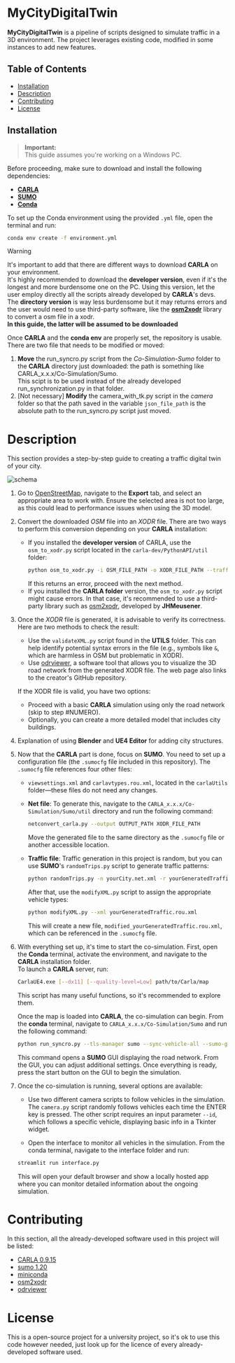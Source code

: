 # MyCityDigitalTwin

**MyCityDigitalTwin** is a pipeline of scripts designed to simulate traffic in a 3D environment. The project leverages existing code, modified in some instances to add new features.

## Table of Contents
- [Installation](#installation)
- [Description](#description)
- [Contributing](#contributing)
- [License](#license)

## Installation

> **Important:**  
> This guide assumes you're working on a Windows PC.

Before proceeding, make sure to download and install the following dependencies:

- [**CARLA**](https://carla.readthedocs.io/en/latest/download/)
- [**SUMO**](https://sumo.dlr.de/docs/Downloads.php)
- [**Conda**](https://docs.conda.io/projects/conda/en/latest/user-guide/install/index.html)

To set up the Conda environment using the provided `.yml` file, open the terminal and run:

```bash
conda env create -f environment.yml
```

> [!WARNING]
> It's important to add that there are different ways to download **CARLA** on your environment.<br/>
> It's highly recommended to download the **developer version**, even if it's the longest and more burdensome one on the PC. Using this version, let the user employ directly all the scripts already developed by **CARLA**'s devs. <br/>
> The **directory version** is way less burdensome but it may returns errors and the user would need to use third-party software, like the [**osm2xodr**](https://github.com/JHMeusener/osm2xodr) library to convert a osm file in a xodr.<br/>
> **In this guide, the latter will be assumed to be downloaded**

Once **CARLA** and the **conda env** are properly set, the repository is usable. There are two file that needs to be modified or moved:
1. **Move** the run_syncro.py script from the *Co-Simulation-Sumo* folder to the **CARLA** directory just downloaded: the path is something like CARLA_x.x.x/Co-Simulation/Sumo. <br/>
This scipt is to be used instead of the already developed run_synchronization.py in that folder.
2. [Not necessary] **Modify** the camera_with_tk.py script in the *camera* folder so that the path saved in the variable `json_file_path` is the absolute path to the run_syncro.py script just moved.

# Description

This section provides a step-by-step guide to creating a traffic digital twin of your city.


![schema](https://github.com/user-attachments/assets/197a07dd-3476-4e78-b725-5aa8d7c2b32b)

1. Go to [OpenStreetMap](https://www.openstreetmap.org/), navigate to the **Export** tab, and select an appropriate area to work with. Ensure the selected area is not too large, as this could lead to performance issues when using the 3D model.

2. Convert the downloaded *OSM* file into an *XODR* file. There are two ways to perform this conversion depending on your **CARLA** installation:
    - If you installed the **developer version** of CARLA, use the `osm_to_xodr.py` script located in the `carla-dev/PythonAPI/util` folder:
      ```bash
      python osm_to_xodr.py -i OSM_FILE_PATH -o XODR_FILE_PATH --traffic-lights --center-map
      ```
      If this returns an error, proceed with the next method.
    - If you installed the **CARLA folder** version, the `osm_to_xodr.py` script might cause errors. In that case, it's recommended to use a third-party library such as [osm2xodr](https://github.com/JHMeusener/osm2xodr), developed by **JHMeusener**.

3. Once the *XODR* file is generated, it is advisable to verify its correctness. Here are two methods to check the result:
    - Use the `validateXML.py` script found in the **UTILS** folder. This can help identify potential syntax errors in the file (e.g., symbols like `&`, which are harmless in OSM but problematic in XODR).
    - Use [odrviewer](https://odrviewer.io/), a software tool that allows you to visualize the 3D road network from the generated XODR file. The web page also links to the creator's GitHub repository.

   If the XODR file is valid, you have two options:
    - Proceed with a basic **CARLA** simulation using only the road network (skip to step #NUMERO).
    - Optionally, you can create a more detailed model that includes city buildings.

4. Explanation of using **Blender** and **UE4 Editor** for adding city structures.

5. Now that the **CARLA** part is done, focus on **SUMO**. You need to set up a configuration file (the `.sumocfg` file included in this repository). The `.sumocfg` file references four other files:
    - `viewsettings.xml` and `carlavtypes.rou.xml`, located in the `carlaUtils` folder—these files do not need any changes.
    - **Net file**: To generate this, navigate to the `CARLA_x.x.x/Co-Simulation/Sumo/util` directory and run the following command:
      ```bash
      netconvert_carla.py --output OUTPUT_PATH XODR_FILE_PATH
      ```
      Move the generated file to the same directory as the `.sumocfg` file or another accessible location.

    - **Traffic file**: Traffic generation in this project is random, but you can use **SUMO**'s `randomTrips.py` script to generate traffic patterns:
      ```bash
      python randomTrips.py -n yourCity.net.xml -r yourGeneratedTraffic.rou.xml --end N --insertion-density N
      ```
      After that, use the `modifyXML.py` script to assign the appropriate vehicle types:
      ```bash
      python modifyXML.py --xml yourGeneratedTraffic.rou.xml
      ```
      This will create a new file, `modified_yourGeneratedTraffic.rou.xml`, which can be referenced in the `.sumocfg` file.

6. With everything set up, it's time to start the co-simulation. First, open the **Conda** terminal, activate the environment, and navigate to the **CARLA** installation folder.  
   To launch a **CARLA** server, run:
   ```bash
   CarlaUE4.exe [--dx11] [--quality-level=Low] path/to/Carla/map
   ```
   This script has many useful functions, so it's recommended to explore them.

   Once the map is loaded into **CARLA**, the co-simulation can begin. From the **conda** terminal, navigate to `CARLA_x.x.x/Co-Simulation/Sumo` and run the following command:

    ```bash
    python run_syncro.py --tls-manager sumo --sync-vehicle-all --sumo-gui --debug "path/to/file.sumocfg"
    ```
    This command opens a **SUMO** GUI displaying the road network. From the GUI, you can adjust additional settings. Once everything is ready, press the start button on the GUI to begin the simulation.

7. Once the co-simulation is running, several options are available:
    
    - Use two different camera scripts to follow vehicles in the simulation. The `camera.py` script randomly follows vehicles each time the ENTER key is pressed. The other script requires an input parameter `--id`, which follows a specific vehicle,             displaying basic info in a Tkinter widget.
    
    - Open the interface to monitor all vehicles in the simulation. From the conda terminal, navigate to the interface folder and run:
    
    ```bash
    streamlit run interface.py
    ```
    This will open your default browser and show a locally hosted app where you can monitor detailed information about the ongoing simulation.


# Contributing
In this section, all the already-developed software used in this project will be listed:
- [CARLA 0.9.15](https://carla.org/2023/11/10/release-0.9.15/)
- [sumo 1.20](https://sumo.dlr.de/docs/Downloads.php)
- [miniconda](https://docs.anaconda.com/miniconda/)
- [osm2xodr](https://github.com/JHMeusener/osm2xodr)
- [odrviewer](https://odrviewer.io/)


# License
This is a open-source project for a university project, so it's ok to use this code however needed, just look up for the licence of every already-developed software used.
    
     
                  
     
     
      
      
   
   
      
   






